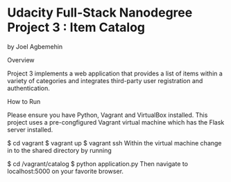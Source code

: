 Udacity Full-Stack Nanodegree
Project 3 : Item Catalog
=============================

by Joel Agbemehin

Overview

Project 3 implements a web application that provides a list of items within a variety of categories and integrates third-party user registration and authentication.

How to Run

Please ensure you have Python, Vagrant and VirtualBox installed. This project uses a pre-congfigured Vagrant virtual machine which has the Flask server installed.

$ cd vagrant
$ vagrant up
$ vagrant ssh
Within the virtual machine change in to the shared directory by running

$ cd /vagrant/catalog
$ python application.py
Then navigate to localhost:5000 on your favorite browser.

